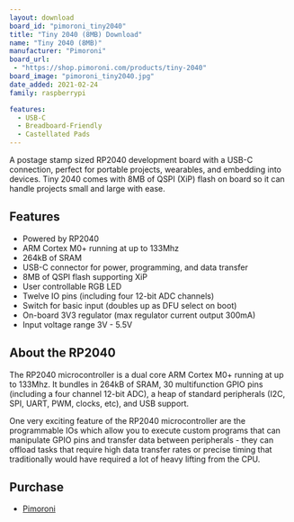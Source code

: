 ```yaml
---
layout: download
board_id: "pimoroni_tiny2040"
title: "Tiny 2040 (8MB) Download"
name: "Tiny 2040 (8MB)"
manufacturer: "Pimoroni"
board_url:
 - "https://shop.pimoroni.com/products/tiny-2040"
board_image: "pimoroni_tiny2040.jpg"
date_added: 2021-02-24
family: raspberrypi

features:
  - USB-C
  - Breadboard-Friendly
  - Castellated Pads
---
```


A postage stamp sized RP2040 development board with a USB-C connection, perfect for portable projects, wearables, and embedding into devices. Tiny 2040 comes with 8MB of QSPI (XiP) flash on board so it can handle projects small and large with ease.

## Features
* Powered by RP2040
* ARM Cortex M0+ running at up to 133Mhz
* 264kB of SRAM
* USB-C connector for power, programming, and data transfer
* 8MB of QSPI flash supporting XiP
* User controllable RGB LED
* Twelve IO pins (including four 12-bit ADC channels)
* Switch for basic input (doubles up as DFU select on boot)
* On-board 3V3 regulator (max regulator current output 300mA)
* Input voltage range 3V - 5.5V

## About the RP2040
The RP2040 microcontroller is a dual core ARM Cortex M0+ running at up to 133Mhz. It bundles in 264kB of SRAM, 30 multifunction GPIO pins (including a four channel 12-bit ADC), a heap of standard peripherals (I2C, SPI, UART, PWM, clocks, etc), and USB support.

One very exciting feature of the RP2040 microcontroller are the programmable IOs which allow you to execute custom programs that can manipulate GPIO pins and transfer data between peripherals - they can offload tasks that require high data transfer rates or precise timing that traditionally would have required a lot of heavy lifting from the CPU.

## Purchase
* [Pimoroni](https://shop.pimoroni.com/products/tiny-2040)
